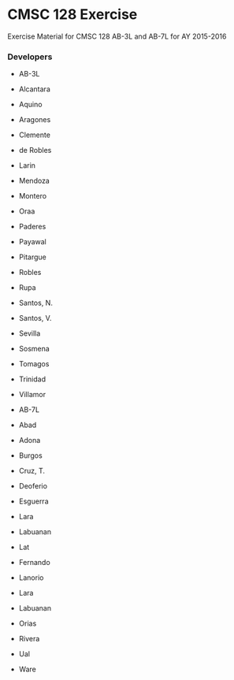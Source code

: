 # CMSC 128 Exercise

Exercise Material for CMSC 128 AB-3L and AB-7L for AY 2015-2016

### Developers
* AB-3L
 * Alcantara
 * Aquino
 * Aragones
 * Clemente
 * de Robles
 * Larin
 * Mendoza
 * Montero
 * Oraa
 * Paderes
 * Payawal
 * Pitargue
 * Robles
 * Rupa
 * Santos, N.
 * Santos, V.
 * Sevilla
 * Sosmena
 * Tomagos
 * Trinidad
 * Villamor

* AB-7L
 * Abad
 * Adona
 * Burgos
 * Cruz, T.
 * Deoferio
 * Esguerra
 * Lara	
 * Labuanan
 * Lat
 * Fernando
 * Lanorio
 * Lara	
 * Labuanan
 * Orias
 * Rivera
 * Ual
 * Ware
